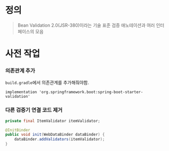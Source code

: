 # 정의

>Bean Validation 2.0(JSR-380)이라는 기술 표준
>검증 애노테이션과 여러 인터페이스의 모음

# 사전 작업
### 의존관계 추가

`build.gradle`에서 의존관계를 추가해줘야함.
```properties
implementation 'org.springframework.boot:spring-boot-starter-validation'
```

### 다른 검증기 연결 코드 제거
```java
private final ItemValidator itemValidator;

@InitBinder
public void init(WebDataBinder dataBinder) {
    dataBinder.addValidators(itemValidator);
}
```